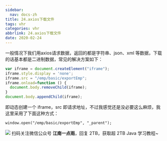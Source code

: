 ```yaml
---
sidebar:
  nav: docs-zh
title: 24.axios下载文件
tags: vhr
categories: vhr
abbrlink: 24.axios下载文件
date: 2020-02-24
---
```



一般情况下我们用axios请求数据，返回的都是字符串、json、xml 等数据，下载的话基本都是二进制数据，常见的解决方案如下：

```js
var iframe = document.createElement("iframe");
iframe.style.display = 'none';
iframe.src = "/emp/basic/exportEmp";
iframe.onload=function () {
  document.body.removeChild(iframe);
}
document.body.appendChild(iframe);
```

即动态创建一个 iframe，src 即请求地址，不过我感觉还是没必要这么麻烦，我这里采用了下面这种方式：

```html
window.open("/emp/basic/exportEmp", "_parent");
```


![](http://img.itboyhub.com//2020/04/vhr/weixin.jpg)
扫码关注微信公众号 **江南一点雨**，回复 2TB，获取超 2TB Java 学习教程~

